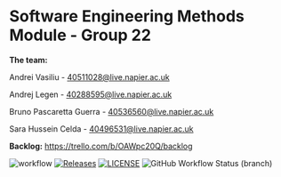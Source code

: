 # Software Engineering Methods Module - Group 22
**The team:**

Andrei Vasiliu - 40511028@live.napier.ac.uk

Andrej Legen - 40288595@live.napier.ac.uk

Bruno Pascaretta Guerra - 40536560@live.napier.ac.uk

Sara Hussein Celda - 40496531@live.napier.ac.uk


**Backlog:** https://trello.com/b/OAWpc20Q/backlog

![workflow](https://github.com/40511028/SEM_GROUP22/actions/workflows/main.yml/badge.svg)
[![Releases](https://img.shields.io/github/release/40511028/sem/all.svg?style=flat-square)](https://github.com/40511028/sem/releases)
[![LICENSE](https://img.shields.io/github/license/40511028/sem.svg?style=flat-square)](https://github.com/40511028/sem/blob/master/LICENSE)
![GitHub Workflow Status (branch)](https://img.shields.io/github/workflow/status/40511028/SEM_GROUP22/A%20workflow%20for%20my%20Hello%20World%20App/develop?style=flat-square)